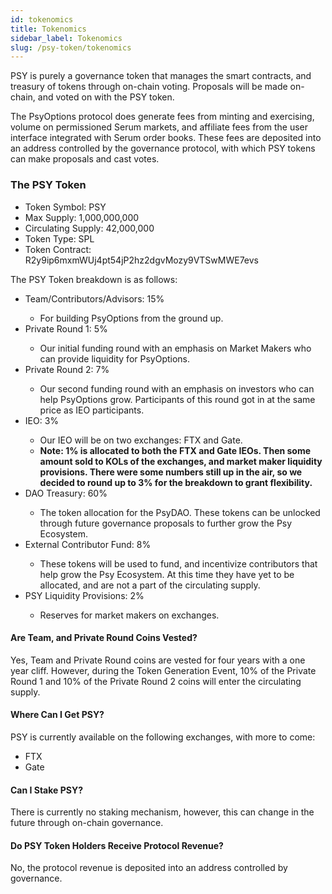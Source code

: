 ```yaml
---
id: tokenomics
title: Tokenomics
sidebar_label: Tokenomics
slug: /psy-token/tokenomics
---
```


PSY is purely a governance token that manages the smart contracts, and treasury of tokens through on-chain voting. Proposals will be made on-chain, and voted on with the PSY token. 

The PsyOptions protocol does generate fees from minting and exercising, volume on permissioned Serum markets, and affiliate fees from the user interface integrated with Serum order books. These fees are deposited into an address controlled by the governance protocol, with which PSY tokens can make proposals and cast votes.

### The PSY Token

<ul>
    <li>Token Symbol: PSY</li>
    <li>Max Supply: 1,000,000,000</li>
    <li>Circulating Supply: 42,000,000</li>
    <li>Token Type: SPL</li>
    <li>Token Contract: R2y9ip6mxmWUj4pt54jP2hz2dgvMozy9VTSwMWE7evs</li>
</ul>

The PSY Token breakdown is as follows:

<ul>
    <li>Team/Contributors/Advisors: 15%</li>
    <ul>
        <li>For building PsyOptions from the ground up.</li>
    </ul>
    <li>Private Round 1: 5%</li>
    <ul>
        <li>Our initial funding round with an emphasis on Market Makers who can provide liquidity for PsyOptions.</li>
    </ul>
    <li>Private Round 2: 7%</li>
    <ul>
        <li>Our second funding round with an emphasis on investors who can help PsyOptions grow. Participants of this round got in at the same price as IEO participants.</li>
    </ul>
    <li>IEO: 3%</li>
    <ul>
        <li>Our IEO will be on two exchanges: FTX and Gate.</li>
        <li><strong>Note: 1% is allocated to both the FTX and Gate IEOs.
        Then some amount sold to KOLs of the exchanges, and market maker
        liquidity provisions. There were some numbers still up in the air, so we decided to round up to 3% for the breakdown to grant flexibility.</strong></li>
    </ul>
    <li>DAO  Treasury: 60%</li>
    <ul>
        <li>The token allocation for the PsyDAO. These tokens can be unlocked through future governance proposals to further grow the Psy Ecosystem.</li>
    </ul>
    <li>External Contributor Fund: 8%</li>
    <ul>
        <li>These tokens will be used to fund, and incentivize contributors that help grow the Psy Ecosystem. At this time they have yet to be allocated, and are not a part of the circulating supply.</li>
    </ul>
    <li>PSY Liquidity Provisions: 2%</li>
    <ul>
        <li>Reserves for market makers on exchanges.</li>
    </ul>
</ul>

#### Are Team, and Private Round Coins Vested? 
Yes, Team and Private Round coins are vested for four years with a one year cliff. However, during the Token Generation Event, 10% of the Private Round 1 and 10% of the Private Round 2 coins will enter the circulating supply.

#### Where Can I Get PSY?
PSY is currently available on the following exchanges, with more to come: 
<ul>
    <li>FTX</li>
    <li>Gate</li>
</ul>

#### Can I Stake PSY?
There is currently no staking mechanism, however, this can change in the future through on-chain governance. 

#### Do PSY Token Holders Receive Protocol Revenue? 
No, the protocol revenue is deposited into an address controlled by governance.
